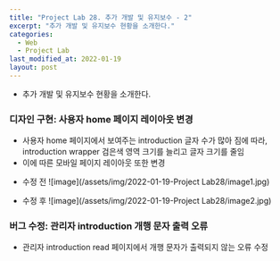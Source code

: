```yaml
---
title: "Project Lab 28. 추가 개발 및 유지보수 - 2"
excerpt: "추가 개발 및 유지보수 현황을 소개한다."
categories:
  - Web
  - Project Lab
last_modified_at: 2022-01-19
layout: post
---
```

- 추가 개발 및 유지보수 현황을 소개한다.



### 디자인 구현: 사용자 home 페이지 레이아웃 변경
- 사용자 home 페이지에서 보여주는 introduction 글자 수가 많아 짐에 따라, introduction wrapper 검은색 영역 크기를 늘리고 글자 크기를 줄임
- 이에 따른 모바일 페이지 레이아웃 또한 변경

* 수정 전
![image](/assets/img/2022-01-19-Project Lab28/image1.jpg)

* 수정 후
![image](/assets/img/2022-01-19-Project Lab28/image2.jpg)



### 버그 수정: 관리자 introduction 개행 문자 출력 오류
- 관리자 introduction read 페이지에서 개행 문자가 출력되지 않는 오류 수정
